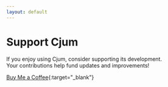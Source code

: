 ```yaml
---
layout: default
---
```


# Support Cjum


If you enjoy using Cjum, consider supporting its development.   
Your contributions help fund updates and improvements!  


[Buy Me a Coffee](https://buymeacoffee.com/cutandjoin){:target="_blank"}
